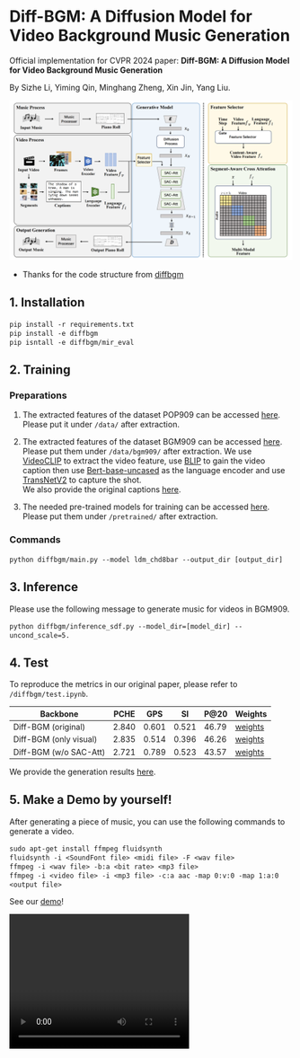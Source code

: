 # Diff-BGM: A Diffusion Model for Video Background Music Generation

Official implementation for CVPR 2024 paper: **Diff-BGM: A Diffusion Model for Video Background Music Generation**

By Sizhe Li, Yiming Qin, Minghang Zheng, Xin Jin, Yang Liu.

![](./Diff-BGM.png)

- Thanks for the code structure from [diffbgm](https://github.com/aik2mlj/diffbgm/tree/sdf_prmat2c%2Bpop909)

## 1. Installation

``` shell
pip install -r requirements.txt
pip install -e diffbgm
pip isntall -e diffbgm/mir_eval
```

## 2. Training

### Preparations

1. The extracted features of the dataset POP909 can be accessed [here](https://yukisaki-my.sharepoint.com/personal/aik2_yukisaki_io/_layouts/15/onedrive.aspx?id=%2Fpersonal%2Faik2%5Fyukisaki%5Fio%2FDocuments%2FShare%2Fdiffbgm%2FPOP909%5F4%5Fbin%5Fpnt%5F8bar%2Ezip&parent=%2Fpersonal%2Faik2%5Fyukisaki%5Fio%2FDocuments%2FShare%2Fdiffbgm&ga=1). Please put it under `/data/` after extraction.

2. The extracted features of the dataset BGM909 can be accessed [here](https://drive.google.com/drive/folders/1zRNROuTxVNhJfqeyqRzPoIY60z5zLaHK?usp=sharing). Please put them under `/data/bgm909/` after extraction. We use [VideoCLIP](https://github.com/CryhanFang/CLIP2Video) to extract the video feature, use [BLIP](https://github.com/salesforce/BLIP) to gain the video caption then use [Bert-base-uncased](https://huggingface.co/google-bert/bert-base-uncased) as the language encoder and use [TransNetV2](https://github.com/soCzech/TransNetV2) to capture the shot.   
We also provide the original captions [here](https://drive.google.com/drive/folders/1q2F7jOfJ6Y0eD-hM_pbZRuP7Jnk-1r7u?usp=sharing).

3. The needed pre-trained models for training can be accessed [here](https://yukisaki-my.sharepoint.com/personal/aik2_yukisaki_io/_layouts/15/onedrive.aspx?id=%2Fpersonal%2Faik2%5Fyukisaki%5Fio%2FDocuments%2FShare%2Fdiffbgm%2Fpretrained%5Fmodels%5Ffor%5Fdiffbgm%2Ezip&parent=%2Fpersonal%2Faik2%5Fyukisaki%5Fio%2FDocuments%2FShare%2Fdiffbgm&ga=1). Please put them under `/pretrained/` after extraction.

### Commands

```shell
python diffbgm/main.py --model ldm_chd8bar --output_dir [output_dir]
```

## 3. Inference

Please use the following message to generate music for videos in BGM909.

```shell
python diffbgm/inference_sdf.py --model_dir=[model_dir] --uncond_scale=5.
```

## 4. Test

To reproduce the metrics in our original paper, please refer to `/diffbgm/test.ipynb`.

| Backbone | PCHE | GPS | SI | P@20 | Weights|
| -------- | ---- | --- | -- | ---- | ------ | 
| Diff-BGM (original) | 2.840 | 0.601 | 0.521 | 46.79 | [weights](https://drive.google.com/file/d/1QzmJjNsSDQKpAEATD3XbSZalI1AULx1O/view?usp=sharing) |
| Diff-BGM (only visual) | 2.835 | 0.514 | 0.396 | 46.26 | [weights](https://drive.google.com/file/d/1mtX24RLViblmSBbwx1WPqzQnSLnat5i3/view?usp=sharing) |
| Diff-BGM (w/o SAC-Att) | 2.721 | 0.789 | 0.523 | 43.57 | [weights](https://drive.google.com/file/d/1q39Azhty0lznhfdVMWxplUkYN7CE0VmA/view?usp=sharing) |

We provide the generation results [here](https://drive.google.com/drive/folders/1kYQLAmw8-zyBx43RW7aUSE8VXcFDxkez?usp=sharing).

## 5. Make a Demo by yourself!

After generating a piece of music, you can use the following commands to generate a video.

```shell
sudo apt-get install ffmpeg fluidsynth
fluidsynth -i <SoundFont file> <midi file> -F <wav file>
ffmpeg -i <wav file> -b:a <bit rate> <mp3 file>
ffmpeg -i <video file> -i <mp3 file> -c:a aac -map 0:v:0 -map 1:a:0 <output file>
```

See our [demo](./video.mp4)!

<video width="320" height="240" controls>
  <source src="./video.mp4" type="video/mp4">
  <img src="video.jpg">
</video>
